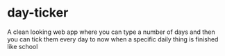 # day-ticker
A clean looking web app where you can type a number of days and then you can tick them every day to now when a specific daily thing is finished like school
